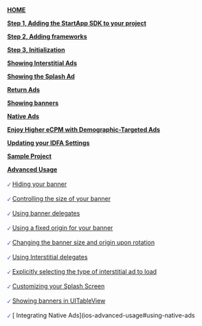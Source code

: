 [**HOME**](iOS-InApp-Documentation)

[**Step 1, Adding the StartApp SDK to your project**](iOS-InApp-Documentation#step1)

[**Step 2, Adding frameworks**](iOS-InApp-Documentation#step2)

[**Step 3, Initialization**](iOS-InApp-Documentation#step3)

[**Showing Interstitial Ads**](iOS-InApp-Documentation#step4)

[**Showing the Splash Ad**](iOS-InApp-Documentation#splash-ads)

[**Return Ads**](iOS-InApp-Documentation#return-ads)

[**Showing banners**](iOS-InApp-Documentation#step5)

[**Native Ads**](iOS-InApp-Documentation#Native)

[**Enjoy Higher eCPM with Demographic-Targeted Ads**](iOS-InApp-Documentation#Demographic)

[**Updating your IDFA Settings**](iOS-InApp-Documentation#IDFA)

[**Sample Project**](iOS-InApp-Documentation#SampleProject)

[**Advanced Usage**](ios-advanced-usage)<br></br>
<img src="./iOS/images/V-blue.png" width="8px" /> [ Hiding your banner](ios-advanced-usage#hide-banner)<br></br> 
<img src="./iOS/images/V-blue.png" width="8px" /> [ Controlling the size of your banner](ios-advanced-usage#ControllingBannerSize)<br></br> 
<img src="./iOS/images/V-blue.png" width="8px" /> [ Using banner delegates](ios-advanced-usage#UsingBannerDelegates)<br></br> 
<img src="./iOS/images/V-blue.png" width="8px" /> [ Using a fixed origin for your banner](ios-advanced-usage#UsingFixedOriginBanner)<br></br> 
<img src="./iOS/images/V-blue.png" width="8px" /> [ Changing the banner size and origin upon rotation](ios-advanced-usage#ChangingBanner)<br></br> 
<img src="./iOS/images/V-blue.png" width="8px" /> [ Using Interstitial delegates](ios-advanced-usage#UsingInterstitialDelegate)<br></br> 
<img src="./iOS/images/V-blue.png" width="8px" /> [ Explicitly selecting the type of interstitial ad to load](ios-advanced-usage#SelectInterstitialType)<br></br> 
<img src="./iOS/images/V-blue.png" width="8px" /> [ Customizing your Splash Screen](ios-advanced-usage#CustomizingSplashScreen)<br></br> 
<img src="./iOS/images/V-blue.png" width="8px" /> [ Showing banners in UITableView](ios-advanced-usage#table-view)<br></br> 
<img src="./iOS/images/V-blue.png" width="8px" /> [ Integrating Native Ads](ios-advanced-usage#using-native-ads<br></br> 
